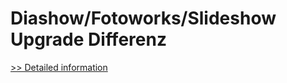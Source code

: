 # Diashow/Fotoworks/Slideshow Upgrade Differenz
[>> Detailed information](https://secure.shareit.com/shareit/product.html?productid=300424464&affiliateid=200057808)